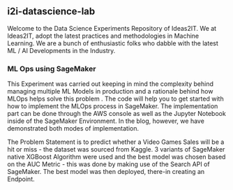 ## i2i-datascience-lab

Welcome to the Data Science Experiments Repository of Ideas2IT. We at Ideas2IT, adopt the latest practices and methodologies in Machine Learning. We are a bunch of enthusiastic folks who dabble with the latest ML / AI Developments in the Industry.




### ML Ops using SageMaker

This Experiment was carried out keeping in mind the complexity behind managing multiple ML Models in production and a rationale behind how MLOps helps solve this problem . The code will help you to get started with how to implement the MLOps process in SageMaker. The implementation part  can be done through the AWS console as well as the Jupyter Notebook inside of the SageMaker Environment. In the blog, however, we have demonstrated both modes of implementation.


The Problem Statement is to predict whether a Video Games Sales will be a hit or miss - the dataset was sourced from Kaggle. 3 variants of SageMaker native XGBoost Algorithm were used and the best model was chosen based on the AUC Metric - this was done by making use of the Search API of SageMaker. The best model was then deployed, there-in creating an Endpoint.


